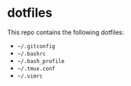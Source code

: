 # dotfiles

This repo contains the following dotfiles:

- `~/.gitconfig`
- `~/.bashrc`
- `~/.bash_profile`
- `~/.tmux.conf`
- `~/.vimrc`
